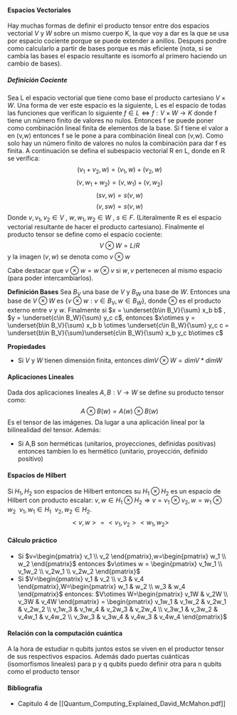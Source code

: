 #### Espacios Vectoriales
Hay muchas formas de definir el producto tensor entre dos espacios vectorial $V$ y $W$ sobre un mismo cuerpo K, la que voy a dar es la  que se usa por espacio cociente porque se puede extender a anillos. Despues pondre como calcularlo a partir de bases porque es más eficiente (nota, si se cambia las bases el espacio resultante es isomorfo al primero haciendo un cambio de bases).

##### Definición Cociente
Sea L el espacio vectorial que tiene como base el producto cartesiano $V \times W$. Una forma de ver este espacio es la siguiente, L es el espacio de todas las funciones que verifican lo siguiente $f \in L \Leftrightarrow f:V \times W \longrightarrow K$ donde f tiene un número finito de valores no nulos.
Entonces f se puede poner como combinación lineal finita de elementos de la base. Si f tiene el valor a en (v,w) entonces f se le pone a para combinación lineal con (v,w). Como solo hay un número finito de valores no nulos la combinación para dar f es finita.
A continuación se defina el subespacio vectorial R en L, donde en R se verifica:
$$(v_1 + v_2, w) = (v_1,w) + (v_2,w)$$
$$(v, w_1 + w_2) = (v,w_1) + (v,w_2)$$
$$(sv,w) = s(v,w)$$
$$(v,sw) = s(v,w)$$
Donde $v,v_1,v_2 \in V \ , \ w,w_1,w_2 \in W \ , \ s\in F$. (Literalmente R es el espacio vectorial resultante de hacer el producto cartesiano).
Finalmente el producto tensor se define como el espacio cociente:
$$V \otimes W = L/R$$
y la imagen $(v,w)$ se denota como $v\otimes w$

Cabe destacar que $v\otimes w = w\otimes v$ si $w,v$ pertenecen al mismo espacio (para poder intercambiarlos).

**Definición Bases**
Sea $B_V$ una base de $V$ y $B_W$ una base de $W$. Entonces una base de $V\otimes W$ es $\{v\otimes w: v\in B_V, w\in B_W\}$, donde $\otimes$ es el producto externo entre $v$ y $w$.
Finalmente si $x = \underset{b\in B_V}{\sum} x_b b$ , $y = \underset{c\in B_W}{\sum} y_c c$, entonces $x\otimes y = \underset{b\in B_V}{\sum} x_b b \otimes \underset{c\in B_W}{\sum} y_c c =  \underset{b\in B_V}{\sum}\underset{c\in B_W}{\sum} x_b y_c b\otimes c$ 

**Propiedades**
- Si $V$ y $W$ tienen dimensión finita, entonces $dimV\otimes W = dimV * dimW$ 

#### Aplicaciones Lineales
Dada dos aplicaciones lineales $A,B:V\longrightarrow W$ se define su producto tensor como:
$$A\otimes B(w)=A(w)\otimes B(w)$$
Es el tensor de las imágenes. Da lugar a una aplicación lineal por la bilinealidad del tensor.
Además:
- Si A,B son herméticas (unitarios, proyecciones, definidas positivas) entonces tambien lo es hermético (unitario, proyección, definido positivo)

#### Espacios de Hilbert
Si $H_1,H_2$ son espacios de Hilbert entonces su $H_1\otimes H_2$ es un espacio de Hilbert con producto escalar: $v,w\in H_1\otimes H_2 \Rightarrow v=v_1\otimes v_2 , w=w_1 \otimes w_2 \ \ v_1,w_1 \in H_1 \ \ v_2,w_2 \in H_2$. 
$$<v,w> = <v_1,v_2><w_1,w_2>$$
#### Cálculo práctico
- Si $v=\begin{pmatrix} v_1 \\ v_2 \end{pmatrix},w=\begin{pmatrix} w_1 \\ w_2 \end{pmatrix}$ entonces $v\otimes w = \begin{pmatrix} v_1w_1 \\ v_1w_2 \\ v_2w_1 \\ v_2w_2   \end{pmatrix}$
- Si $V=\begin{pmatrix} v_1 & v_2 \\ v_3 & v_4 \end{pmatrix},W=\begin{pmatrix} w_1 & w_2 \\ w_3 & w_4 \end{pmatrix}$ entonces: $V\otimes W=\begin{pmatrix} v_1W & v_2W \\ v_3W & v_4W \end{pmatrix} = \begin{pmatrix} v_1w_1 & v_1w_2 & v_2w_1 & v_2w_2 \\ v_1w_3 & v_1w_4 & v_2w_3 & v_2w_4 \\ v_3w_1 & v_3w_2 & v_4w_1 & v_4w_2 \\ v_3w_3 & v_3w_4 & v_4w_3 & v_4w_4 \end{pmatrix}$

#### Relación con la computación cuántica
A la hora de estudiar n qubits juntos estos se viven en el productor tensor de sus respectivos espacios. Además dado puertas cuánticas (isomorfismos lineales) para p y q qubits puedo definir otra para n qubits como el producto tensor


#### Bibliografía
- Capitulo 4 de [[Quantum_Computing_Explained_David_McMahon.pdf]]